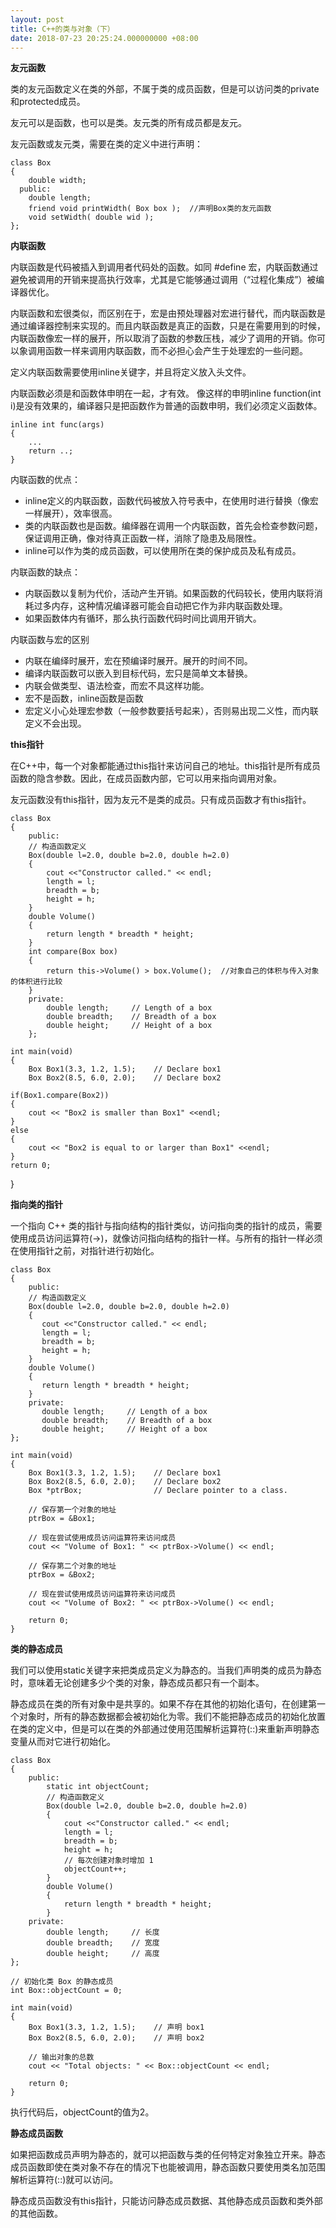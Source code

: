 ```yaml
---
layout: post
title: C++的类与对象（下）
date: 2018-07-23 20:25:24.000000000 +08:00
---
```


**友元函数**

类的友元函数定义在类的外部，不属于类的成员函数，但是可以访问类的private和protected成员。

友元可以是函数，也可以是类。友元类的所有成员都是友元。

友元函数或友元类，需要在类的定义中进行声明：

	class Box
	{
		double width;
	  public:
		double length;
		friend void printWidth( Box box );	//声明Box类的友元函数
		void setWidth( double wid );
	};

**内联函数**

内联函数是代码被插入到调用者代码处的函数。如同 #define 宏，内联函数通过避免被调用的开销来提高执行效率，尤其是它能够通过调用（“过程化集成”）被编译器优化。

内联函数和宏很类似，而区别在于，宏是由预处理器对宏进行替代，而内联函数是通过编译器控制来实现的。而且内联函数是真正的函数，只是在需要用到的时候，内联函数像宏一样的展开，所以取消了函数的参数压栈，减少了调用的开销。你可以象调用函数一样来调用内联函数，而不必担心会产生于处理宏的一些问题。

定义内联函数需要使用inline关键字，并且将定义放入头文件。

内联函数必须是和函数体申明在一起，才有效。 
像这样的申明inline function(int i)是没有效果的，编译器只是把函数作为普通的函数申明，我们必须定义函数体。

	inline int func(args)
	{
		...
		return ..;
	}

内联函数的优点：

- inline定义的内联函数，函数代码被放入符号表中，在使用时进行替换（像宏一样展开），效率很高。
- 类的内联函数也是函数。编绎器在调用一个内联函数，首先会检查参数问题，保证调用正确，像对待真正函数一样，消除了隐患及局限性。
- inline可以作为类的成员函数，可以使用所在类的保护成员及私有成员。

内联函数的缺点：

- 内联函数以复制为代价，活动产生开销。如果函数的代码较长，使用内联将消耗过多内存，这种情况编译器可能会自动把它作为非内联函数处理。
- 如果函数体内有循环，那么执行函数代码时间比调用开销大。

内联函数与宏的区别

- 内联在编绎时展开，宏在预编译时展开。展开的时间不同。
- 编译内联函数可以嵌入到目标代码，宏只是简单文本替换。
- 内联会做类型、语法检查，而宏不具这样功能。
- 宏不是函数，inline函数是函数
- 宏定义小心处理宏参数（一般参数要括号起来），否则易出现二义性，而内联定义不会出现。

**this指针**

在C++中，每一个对象都能通过this指针来访问自己的地址。this指针是所有成员函数的隐含参数。因此，在成员函数内部，它可以用来指向调用对象。

友元函数没有this指针，因为友元不是类的成员。只有成员函数才有this指针。

	class Box
	{
		public:
      	// 构造函数定义
     	Box(double l=2.0, double b=2.0, double h=2.0)
      	{
      	    cout <<"Constructor called." << endl;
      	    length = l;
      	    breadth = b;
			height = h;
     	}
      	double Volume()
      	{
        	return length * breadth * height;
      	}
      	int compare(Box box)
      	{
        	return this->Volume() > box.Volume();  //对象自己的体积与传入对象的体积进行比较
      	}
		private:
      		double length;     // Length of a box
     	 	double breadth;    // Breadth of a box
     		double height;     // Height of a box
		};
 
	int main(void)
	{
		Box Box1(3.3, 1.2, 1.5);    // Declare box1
		Box Box2(8.5, 6.0, 2.0);    // Declare box2
 
	if(Box1.compare(Box2))
	{
        cout << "Box2 is smaller than Box1" <<endl;
	}
	else
	{
        cout << "Box2 is equal to or larger than Box1" <<endl;
	}
	return 0;
}

**指向类的指针**

一个指向 C++ 类的指针与指向结构的指针类似，访问指向类的指针的成员，需要使用成员访问运算符(->)，就像访问指向结构的指针一样。与所有的指针一样必须在使用指针之前，对指针进行初始化。

	class Box
	{
		public:
        // 构造函数定义
        Box(double l=2.0, double b=2.0, double h=2.0)
        {
           cout <<"Constructor called." << endl;
           length = l;
           breadth = b;
           height = h;
        }
        double Volume()
        {
           return length * breadth * height;
        }
		private:
      	   double length;     // Length of a box
           double breadth;    // Breadth of a box
      	   double height;     // Height of a box
	};

	int main(void)
	{
		Box Box1(3.3, 1.2, 1.5);    // Declare box1
		Box Box2(8.5, 6.0, 2.0);    // Declare box2
		Box *ptrBox;                // Declare pointer to a class.

		// 保存第一个对象的地址
		ptrBox = &Box1;

		// 现在尝试使用成员访问运算符来访问成员
		cout << "Volume of Box1: " << ptrBox->Volume() << endl;

		// 保存第二个对象的地址
		ptrBox = &Box2;

		// 现在尝试使用成员访问运算符来访问成员
		cout << "Volume of Box2: " << ptrBox->Volume() << endl;
  
		return 0;
	}

**类的静态成员**

我们可以使用static关键字来把类成员定义为静态的。当我们声明类的成员为静态时，意味着无论创建多少个类的对象，静态成员都只有一个副本。

静态成员在类的所有对象中是共享的。如果不存在其他的初始化语句，在创建第一个对象时，所有的静态数据都会被初始化为零。我们不能把静态成员的初始化放置在类的定义中，但是可以在类的外部通过使用范围解析运算符(::)来重新声明静态变量从而对它进行初始化。

	class Box
	{
		public:
			static int objectCount;
      		// 构造函数定义
     	 	Box(double l=2.0, double b=2.0, double h=2.0)
      		{
         		cout <<"Constructor called." << endl;
         		length = l;
         		breadth = b;
         		height = h;
         		// 每次创建对象时增加 1
         		objectCount++;
      		}
      		double Volume()
      		{
         		return length * breadth * height;
     		}
		private:
      		double length;     // 长度
      		double breadth;    // 宽度
      		double height;     // 高度
	};
 
	// 初始化类 Box 的静态成员
	int Box::objectCount = 0;
 
	int main(void)
	{
		Box Box1(3.3, 1.2, 1.5);    // 声明 box1
		Box Box2(8.5, 6.0, 2.0);    // 声明 box2
 
		// 输出对象的总数
		cout << "Total objects: " << Box::objectCount << endl;
 
		return 0;
	}

执行代码后，objectCount的值为2。

**静态成员函数**

如果把函数成员声明为静态的，就可以把函数与类的任何特定对象独立开来。静态成员函数即使在类对象不存在的情况下也能被调用，静态函数只要使用类名加范围解析运算符(::)就可以访问。

静态成员函数没有this指针，只能访问静态成员数据、其他静态成员函数和类外部的其他函数。